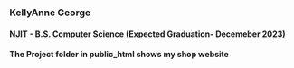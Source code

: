 ### KellyAnne George
#### NJIT - B.S. Computer Science (Expected Graduation- Decemeber 2023)
#### The Project folder in public_html shows my shop website 
